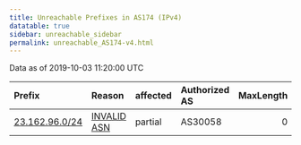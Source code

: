 ```yaml
---
title: Unreachable Prefixes in AS174 (IPv4)
datatable: true
sidebar: unreachable_sidebar
permalink: unreachable_AS174-v4.html
---
```


Data as of 2019-10-03 11:20:00 UTC


<div class="datatable-begin"></div>

| Prefix                                                 | Reason                                                                                              | affected   | Authorized AS   |   MaxLength | Anchor                           |   unreachable /24s |
|:-------------------------------------------------------|:----------------------------------------------------------------------------------------------------|:-----------|:----------------|------------:|:---------------------------------|-------------------:|
| [23.162.96.0/24](https://stat.ripe.net/23.162.96.0/24) | [INVALID ASN](https://rpki-validator.ripe.net/announcement-preview?asn=AS174&prefix=23.162.96.0/24) | partial    | AS30058         |           0 | [ARIN](unreachable_ARIN-v4.html) |                  1 |

<div class="datatable-end"></div>